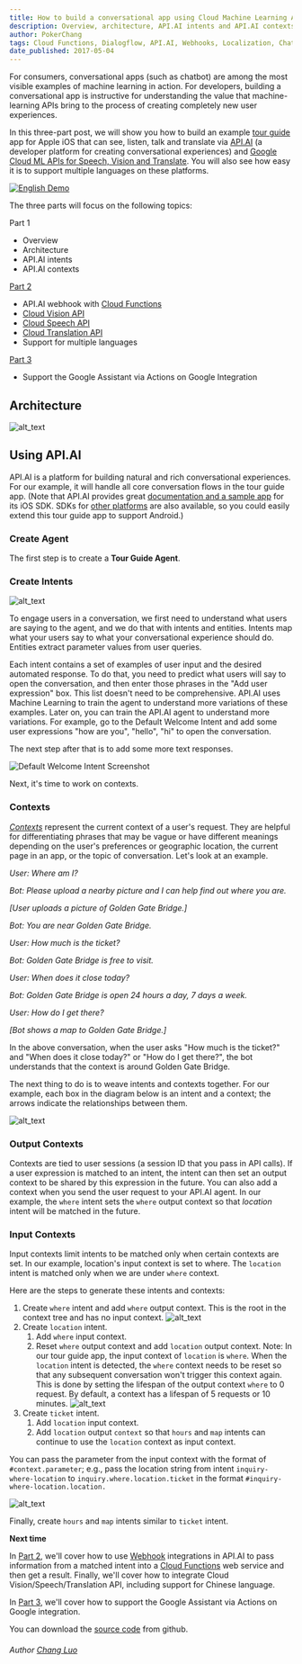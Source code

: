```yaml
---
title: How to build a conversational app using Cloud Machine Learning APIs (Part 1 of 3)
description: Overview, architecture, API.AI intents and API.AI contexts.
author: PokerChang
tags: Cloud Functions, Dialogflow, API.AI, Webhooks, Localization, Chatbot, Machine Learning API, Transation, Vision, Speech
date_published: 2017-05-04
---
```


For consumers, conversational apps (such as chatbot) are among the most visible examples of machine learning in action. For developers, building a conversational app is instructive for understanding the value that machine-learning APIs bring to the process of creating completely new user experiences.

In this three-part post, we will show you how to build an example [tour guide](https://youtu.be/qDAP3ZFjO48) app for Apple iOS that can see, listen, talk and translate via [API.AI](https://api.ai/) (a developer platform for creating conversational experiences) and [Google Cloud ML APIs for Speech, Vision and Translate](https://cloud.google.com/products/machine-learning/). You will also see how easy it is to support multiple languages on these platforms. 

[![English Demo](http://img.youtube.com/vi/qDAP3ZFjO48/0.jpg)](https://youtu.be/qDAP3ZFjO48)


The three parts will focus on the following topics:

Part 1

*   Overview
*   Architecture
*   API.AI intents
*   API.AI contexts

[Part 2]



*   API.AI webhook with [Cloud Functions](https://cloud.google.com/functions/)
*   [Cloud Vision API](https://cloud.google.com/vision/)
*   [Cloud Speech API](https://cloud.google.com/speech/)
*   [Cloud Translation API](https://cloud.google.com/translate/)
*   Support for multiple languages

[Part 3]



*   Support the Google Assistant via Actions on Google Integration

## Architecture


![alt_text](https://storage.googleapis.com/gcp-community/tutorials/ios-chatbot/chatbots-8.png "Architecture")


## Using API.AI

API.AI is a platform for building natural and rich conversational experiences. For our example, it will handle all core conversation flows in the tour guide app. (Note that API.AI provides great [documentation and a sample app](https://github.com/api-ai/apiai-ios-client) for its iOS SDK. SDKs for [other platforms](https://docs.api.ai/docs/sdks) are also available, so you could easily extend this tour guide app to support Android.)


### Create Agent

The first step is to create a **Tour Guide Agent**. 


### Create Intents


![alt_text](https://storage.googleapis.com/gcp-community/tutorials/ios-chatbot/chatbots-3.png "Create Intents Screenshot")

To engage users in a conversation, we first need to understand what users are saying to the agent, and we do that with intents and entities. Intents map what your users say to what your conversational experience should do. Entities extract parameter values from user queries.

Each intent contains a set of examples of user input and the desired automated response. To do that, you need to predict what users will say to open the conversation, and then enter those phrases in the "Add user expression" box. This list doesn't need to be comprehensive. API.AI uses Machine Learning to train the agent to understand more variations of these examples. Later on, you can train the API.AI agent to understand more variations. For example, go to the Default Welcome Intent and add some user expressions "how are you", "hello", "hi" to open the conversation.

The next step after that is to add some more text responses. 

![Default Welcome Intent Screenshot](https://storage.googleapis.com/gcp-community/tutorials/ios-chatbot/chatbots-6.png "Default Welcome Intent Screenshot")


Next, it's time to work on contexts.


### Contexts

_[Contexts](https://docs.api.ai/docs/concept-contexts)_ represent the current context of a user's request. They are helpful for differentiating phrases that may be vague or have different meanings depending on the user's preferences or geographic location, the current page in an app, or the topic of conversation. Let's look at an example.

_User: Where am I?_

_Bot: Please upload a nearby picture and I can help find out where you are._

_[User uploads a picture of Golden Gate Bridge.]_

_Bot: You are near Golden Gate Bridge._

_User: How much is the ticket?_

_Bot: Golden Gate Bridge is free to visit._

_User: When does it close today?_

_Bot: Golden Gate Bridge is open 24 hours a day, 7 days a week._

_User: How do I get there?_

_[Bot shows a map to Golden Gate Bridge.]_

In the above conversation, when the user asks "How much is the ticket?" and "When does it close today?" or "How do I get there?", the bot understands that the context is around Golden Gate Bridge.

The next thing to do is to weave intents and contexts together. For our example, each box in the diagram below is an intent and a context; the arrows indicate the relationships between them.



![alt_text](https://storage.googleapis.com/gcp-community/tutorials/ios-chatbot/chatbots-7.png "Contexts Relationship")



### Output Contexts

Contexts are tied to user sessions (a session ID that you pass in API calls). If a user expression is matched to an intent, the intent can then set an output context to be shared by this expression in the future. You can also add a context when you send the user request to your API.AI agent. In our example, the `where` intent sets the `where` output context so that _location_ intent will be matched in the future.


### Input Contexts

Input contexts limit intents to be matched only when certain contexts are set. In our example, location's input context is set to where. The `location` intent is matched only when we are under `where` context.

Here are the steps to generate these intents and contexts:



1.  Create `where` intent and add `where` output context. This is the root in the context tree and has no input context.
![alt_text](https://storage.googleapis.com/gcp-community/tutorials/ios-chatbot/chatbots-2.png "Contexts Screenshot")
1.  Create `location` intent. 
	1. Add `where` input context. 
	1. Reset `where` output context and add `location` output context. 
Note: In our tour guide app, the input context of `location` is `where`. When the `location` intent is detected, the `where` context needs to be reset so that any subsequent conversation won't trigger this context again. This is done by setting the lifespan of the output context `where` to 0 request. By default, a context has a lifespan of 5 requests or 10 minutes.
![alt_text](https://storage.googleapis.com/gcp-community/tutorials/chatbots-5.png "Location Screenshot")
1. Create `ticket` intent. 
	1. Add `location` input context. 
	1. Add `location` output `context` so that `hours` and `map` intents can continue to use the `location` context as input context.

You can pass the parameter from the input context with the format of `#context.parameter`; e.g., pass the location string from intent `inquiry-where-location` to `inquiry.where.location.ticket` in the format `#inquiry-where-location.location.`


![alt_text](https://storage.googleapis.com/gcp-community/tutorials/ios-chatbot/chatbots-1.png "Ticket Screenshot")


Finally, create `hours` and `map` intents similar to `ticket` intent.

**Next time**

In [Part 2], we'll cover how to use [Webhook](https://docs.api.ai/docs/webhook) integrations in API.AI to pass information from a matched intent into a [Cloud Functions](https://cloud.google.com/functions/) web service and then get a result. Finally, we'll cover how to integrate Cloud Vision/Speech/Translation API, including support for Chinese language.

In [Part 3], we'll cover how to support the Google Assistant via Actions on Google integration.

You can download the [source code](https://github.com/google/ios-chatbot) from github.


###### Author [Chang Luo](https://www.linkedin.com/in/changluo)

[Part 2]: part-2/index.md
[Part 3]: part-3/index.md
